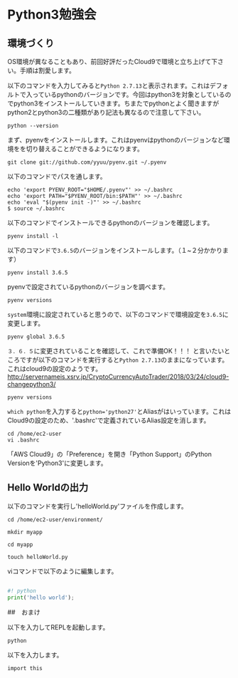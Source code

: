 # Python3勉強会

## 環境づくり
OS環境が異なることもあり、前回好評だったCloud9で環境と立ち上げて下さい。手順は割愛します。

以下のコマンドを入力してみると`Python 2.7.13`と表示されます。これはデフォルトで入っているpythonのバージョンです。今回はpython3を対象としているのでpython3をインストールしていきます。ちまたでpythonとよく聞きますがpython2とpython3の二種類があり記法も異なるので注意して下さい。

```
python --version
```

まず、pyenvをインストールします。これはpyenvはpythonのバージョンなど環境をを切り替えることができるようになります。

```
git clone git://github.com/yyuu/pyenv.git ~/.pyenv
```

以下のコマンドでパスを通します。
```
echo 'export PYENV_ROOT="$HOME/.pyenv"' >> ~/.bashrc
echo 'export PATH="$PYENV_ROOT/bin:$PATH"' >> ~/.bashrc
echo 'eval "$(pyenv init -)"' >> ~/.bashrc
$ source ~/.bashrc
```

以下のコマンドでインストールできるpythonのバージョンを確認します。

```
pyenv install -l
```

以下のコマンドで`3.6.5`のバージョンをインストールします。（１~２分かかります）

```
pyenv install 3.6.5
```

pyenvで設定されているpythonのバージョンを調べます。

```
pyenv versions
```

`system`環境に設定されていると思うので、以下のコマンドで環境設定を`3.6.5`に変更します。

```
pyenv global 3.6.5
``` 

`３．６．５`に変更されていることを確認して、これで準備OK！！！
と言いたいところですが以下のコマンドを実行すると`Python 2.7.13`のままになっています。
これはcloud9の設定のようです。
http://servernameis.xsrv.jp/CryptoCurrencyAutoTrader/2018/03/24/cloud9-changepython3/

```
pyenv versions
```

`which python`を入力すると`python='python27'`とAliasがはいっています。これはCloud9の設定のため、'.bashrc'で定義されているAlias設定を消します。

```
cd /home/ec2-user
vi .bashrc
```

「AWS Cloud9」の「Preference」を開き「Python Support」のPython Versionを'Python3'に変更します。

## Hello Worldの出力
以下のコマンドを実行し'helloWorld.py'ファイルを作成します。

```
cd /home/ec2-user/environment/
```

```
mkdir myapp
```

```
cd myapp
```

```
touch helloWorld.py
```

viコマンドで以下のように編集します。

```python:helloWorld.py

#! python
print('hello world');
```

##　おまけ

以下を入力してREPLを起動します。
```
python
```

以下を入力します。
```
import this
```

